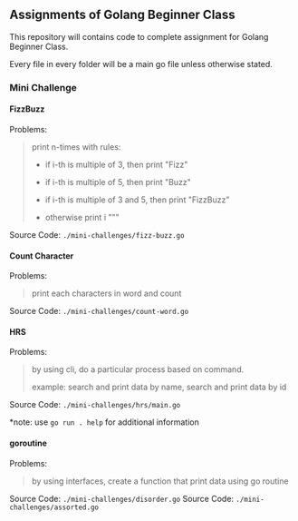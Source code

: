 ## Assignments of Golang Beginner Class

This repository will contains code to complete assignment for Golang Beginner Class.

Every file in every folder will be a main go file unless otherwise stated.

### Mini Challenge

#### FizzBuzz

Problems:

> print n-times with rules:
>
> - if i-th is multiple of 3, then print "Fizz"
>
> - if i-th is multiple of 5, then print "Buzz"
>
> - if i-th is multiple of 3 and 5, then print "FizzBuzz"
>
> - otherwise print i
"""

Source Code: `./mini-challenges/fizz-buzz.go`

#### Count Character

Problems:

> print each characters in word and count

Source Code: `./mini-challenges/count-word.go`

#### HRS

Problems:

> by using cli, do a particular process based on command.
> 
> example: search and print data by name, search and print data by id


Source Code: `./mini-challenges/hrs/main.go`

*note: use `go run . help` for additional information

#### goroutine

Problems:

> by using interfaces, create a function that print data using go routine

Source Code: `./mini-challenges/disorder.go`
Source Code: `./mini-challenges/assorted.go`
